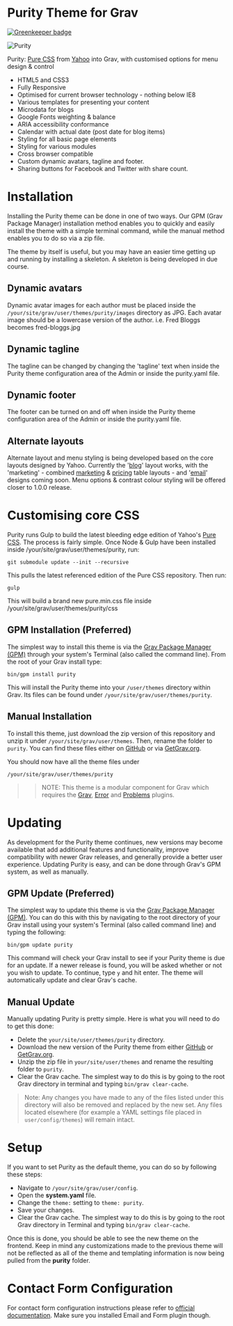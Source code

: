 # Purity Theme for Grav

[![Greenkeeper badge](https://badges.greenkeeper.io/absalomedia/grav-theme-purity.svg)](https://greenkeeper.io/)

![Purity](screenshot.jpg)

Purity: [Pure CSS](http://www.purecss.io) from [Yahoo](http://www.yahoo.com) into Grav, with customised options for menu design & control

* HTML5 and CSS3
* Fully Responsive
* Optimised for current browser technology - nothing below IE8
* Various templates for presenting your content
* Microdata for blogs
* Google Fonts weighting & balance
* ARIA accessibility conformance
* Calendar with actual date (post date for blog items)
* Styling for all basic page elements
* Styling for various modules
* Cross browser compatible
* Custom dynamic avatars, tagline and footer.
* Sharing buttons for Facebook and Twitter with share count.

# Installation

Installing the Purity theme can be done in one of two ways. Our GPM (Grav Package Manager) installation method enables you to quickly and easily install the theme with a simple terminal command, while the manual method enables you to do so via a zip file.

The theme by itself is useful, but you may have an easier time getting up and running by installing a skeleton. A skeleton is being developed in due course.

## Dynamic avatars

Dynamic avatar images for each author must be placed inside the `/your/site/grav/user/themes/purity/images` directory as JPG. Each avatar image should be a lowercase version of the author. i.e. Fred Bloggs becomes fred-bloggs.jpg

## Dynamic tagline

The tagline can be changed by changing the 'tagline' text when inside the Purity theme configuration area of the Admin or inside the purity.yaml file.

## Dynamic footer

The footer can be turned on and off when inside the Purity theme configuration area of the Admin or inside the purity.yaml file.

## Alternate layouts

Alternate layout and menu styling is being developed based on the core layouts designed by Yahoo. Currently the '[blog](http://purecss.io/layouts/blog/)' layout works, with the 'marketing' - combined [marketing](http://purecss.io/layouts/marketing/) & [pricing](http://purecss.io/layouts/pricing/) table layouts -  and '[email](http://purecss.io/layouts/email/)' designs coming soon. Menu options & contrast colour styling will be offered closer to 1.0.0 release.

# Customising core CSS

Purity runs Gulp to build the latest bleeding edge edition of Yahoo's [Pure CSS](http://www.purecss.io). The process is fairly simple. Once Node & Gulp have been installed inside /your/site/grav/user/themes/purity, run:

	git submodule update --init --recursive

This pulls the latest referenced edition of the Pure CSS repository. Then run:

	gulp

This will build a brand new pure.min.css file inside /your/site/grav/user/themes/purity/css

## GPM Installation (Preferred)

The simplest way to install this theme is via the [Grav Package Manager (GPM)](http://learn.getgrav.org/advanced/grav-gpm) through your system's Terminal (also called the command line).  From the root of your Grav install type:

    bin/gpm install purity

This will install the Purity theme into your `/user/themes` directory within Grav. Its files can be found under `/your/site/grav/user/themes/purity`.

## Manual Installation

To install this theme, just download the zip version of this repository and unzip it under `/your/site/grav/user/themes`. Then, rename the folder to `purity`. You can find these files either on [GitHub](https://github.com/absalomedia/grav-theme-purity) or via [GetGrav.org](http://getgrav.org/downloads/themes).

You should now have all the theme files under

    /your/site/grav/user/themes/purity

>> NOTE: This theme is a modular component for Grav which requires the [Grav](http://github.com/getgrav/grav), [Error](https://github.com/getgrav/grav-plugin-error) and [Problems](https://github.com/getgrav/grav-plugin-problems) plugins.

# Updating

As development for the Purity theme continues, new versions may become available that add additional features and functionality, improve compatibility with newer Grav releases, and generally provide a better user experience. Updating Purity is easy, and can be done through Grav's GPM system, as well as manually.

## GPM Update (Preferred)

The simplest way to update this theme is via the [Grav Package Manager (GPM)](http://learn.getgrav.org/advanced/grav-gpm). You can do this with this by navigating to the root directory of your Grav install using your system's Terminal (also called command line) and typing the following:

    bin/gpm update purity

This command will check your Grav install to see if your Purity theme is due for an update. If a newer release is found, you will be asked whether or not you wish to update. To continue, type `y` and hit enter. The theme will automatically update and clear Grav's cache.

## Manual Update

Manually updating Purity is pretty simple. Here is what you will need to do to get this done:

* Delete the `your/site/user/themes/purity` directory.
* Download the new version of the Purity theme from either [GitHub](https://github.com/absalomedia/grav-theme-purity) or [GetGrav.org](http://getgrav.org/downloads/themes).
* Unzip the zip file in `your/site/user/themes` and rename the resulting folder to `purity`.
* Clear the Grav cache. The simplest way to do this is by going to the root Grav directory in terminal and typing `bin/grav clear-cache`.

> Note: Any changes you have made to any of the files listed under this directory will also be removed and replaced by the new set. Any files located elsewhere (for example a YAML settings file placed in `user/config/themes`) will remain intact.

# Setup

If you want to set Purity as the default theme, you can do so by following these steps:

* Navigate to `/your/site/grav/user/config`.
* Open the **system.yaml** file.
* Change the `theme:` setting to `theme: purity`.
* Save your changes.
* Clear the Grav cache. The simplest way to do this is by going to the root Grav directory in Terminal and typing `bin/grav clear-cache`.

Once this is done, you should be able to see the new theme on the frontend. Keep in mind any customizations made to the previous theme will not be reflected as all of the theme and templating information is now being pulled from the **purity** folder.

# Contact Form Configuration
For contact form configuration instructions please refer to [official documentation](http://learn.getgrav.org/forms/forms/example-form). Make sure you installed Email and Form plugin though.
